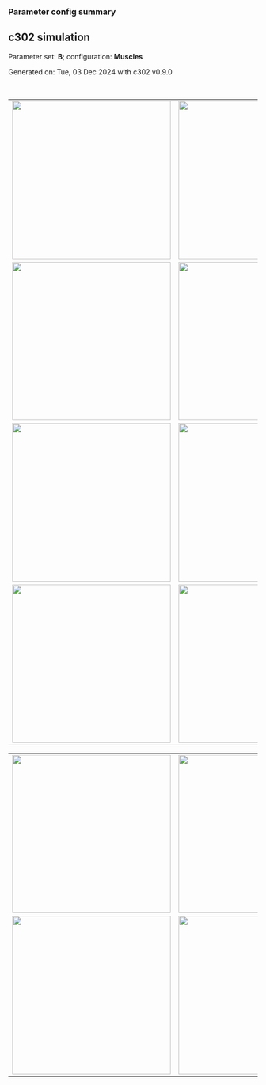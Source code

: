 ### Parameter config summary 
<h2>c302 simulation</h2>
<p>Parameter set: <b>B</b>; configuration: <b>Muscles</b></p>
<p>Generated on: Tue, 03 Dec 2024 with c302 v0.9.0</p><br/>
<table>

<tr>
  <td><a href="images/neurons_B_Muscles.png"><img alt=" " src="images/neurons_B_Muscles.png" height="320"/></a></td>
  <td><a href="images/traces_neuron_Muscles_B.png"><img alt=" " src="images/traces_neuron_Muscles_B.png" height="320"/></a></td>
</tr>

<tr>
  <td><a href="images/neuron_activity_B_Muscles.png"><img alt=" " src="images/neuron_activity_B_Muscles.png" height="320"/></a></td>
  <td><a href="images/traces_neuron_activity_Muscles_B.png"><img alt=" " src="images/traces_neuron_activity_Muscles_B.png" height="320"/></a></td>
</tr>

<tr>
  <td><a href="images/muscles_B_Muscles.png"><img alt=" " src="images/muscles_B_Muscles.png" height="320"/></a></td>
  <td><a href="images/traces_muscles_Muscles_B.png"><img alt=" " src="images/traces_muscles_Muscles_B.png" height="320"/></a></td>
</tr>

<tr>
  <td><a href="images/muscle_activity_B_Muscles.png"><img alt=" " src="images/muscle_activity_B_Muscles.png" height="320"/></a></td>
  <td><a href="images/traces_muscles_activity_Muscles_B.png"><img alt=" " src="images/traces_muscles_activity_Muscles_B.png" height="320"/></a></td>
</tr>
</table>
<table>

<tr><td><a href="images/c302_B_Muscles_exc_to_neurons.png"><img alt=" " src="images/c302_B_Muscles_exc_to_neurons.png" height="320"/></a></td>

  <td><a href="images/c302_B_Muscles_inh_to_neurons.png"><img alt=" " src="images/c302_B_Muscles_inh_to_neurons.png" height="320"/></a></td>

  <td><a href="images/c302_B_Muscles_elec_neurons_neurons.png"><img alt=" " src="images/c302_B_Muscles_elec_neurons_neurons.png" height="320"/></a></td></tr>

<tr><td><a href="images/c302_B_Muscles_exc_to_muscles.png"><img alt=" " src="images/c302_B_Muscles_exc_to_muscles.png" height="320"/></a></td>

  <td><a href="images/c302_B_Muscles_inh_to_muscles.png"><img alt=" " src="images/c302_B_Muscles_inh_to_muscles.png" height="320"/></a></td></tr>
</table>
